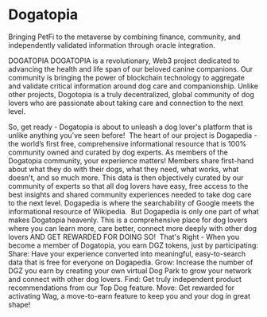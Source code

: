 # Dogatopia
Bringing PetFi to the metaverse by combining finance, community, and independently validated information through oracle integration.

DOGATOPIA
DOGATOPIA is a revolutionary, Web3 project dedicated to advancing the health and life span of our beloved canine companions. Our community is bringing the power of blockchain technology to aggregate and validate critical information around dog care and companionship. Unlike other projects, Dogotopia is a truly decentralized, global community of dog lovers who are passionate about taking care and connection to the next level.
 
So, get ready - Dogatopia is about to unleash a dog lover's platform that is unlike anything you've seen before!
​
The heart of our project is Dogapedia - the world’s first free, comprehensive informational resource that is 100% community owned and curated by dog experts. As members of the Dogatopia community, your experience matters! Members share first-hand about what they do with their dogs, what they need, what works, what doesn't, and so much more. This data is then objectively curated by our community of experts so that all dog lovers have easy, free access to the best insights and shared community experiences needed to take dog care to the next level. Dogapedia is where the searchability of Google meets the informational resource of Wikipedia.
​
But Dogapedia is only one part of what makes Dogatopia heavenly. This is a comprehensive place for dog lovers where you can learn more, care better, connect more deeply with other dog lovers AND GET REWARDED FOR DOING SO!
​
That's Right - When you become a member of Dogatopia, you earn DGZ tokens, just by participating: 
Share: Have your experience converted into meaningful, easy-to-search data that is free for everyone on Dogapedia.
Grow: Increase the number of DGZ you earn by creating your own virtual Dog Park to grow your network and connect with other dog lovers.
Find: Get truly independent product recommendations from our Top Dog feature.
Move: Get rewarded for activating Wag, a move-to-earn feature to keep you and your dog in great shape!
